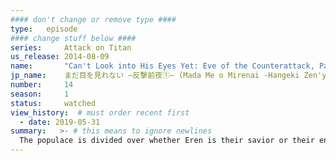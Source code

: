```yaml
---
#### don't change or remove type ####
type:   episode
#### change stuff below ####
series:     Attack on Titan
us_release: 2014-08-09 
name:       "Can't Look into His Eyes Yet: Eve of the Counterattack, Part 1"
jp_name:    まだ目を見れない ―反撃前夜①― (Mada Me o Mirenai -Hangeki Zen'ya (1)-)
number:     14
season:     1
status:     watched
view_history:  # must order recent first
  - date: 2019-05-31 
summary:   >- # this means to ignore newlines
  The populace is divided over whether Eren is their savior or their end. Eren is brought to a military tribunal to be judged by Commander-in-Chief Dhalis Zachary, who will decide whether Eren should be given to the Military Police Regiment or the Scout Regiment, both of whom have their own reasons for wanting him. The Military Police Regiment wants Eren killed as he is seen by them as a menace, while the Scout Regiment wants to use him to retake Wall Maria. Becoming furious upon hearing from a merchant that Mikasa is accused of being a Titan as well, Eren calls out the Military Police Regiment and their supporters for their cowardice. Levi brutally beats down Eren in retaliation, but Eren does not transform into a Titan. Levi uses this to show to the court that the Scout Regiment can control Eren, and proposes that Eren is to be made part of his squad. In the end, Zachary gives Eren to the Scout Regiment, where Erwin and Hange Zoë welcome him. As Eren is getting treatment for his wounds, they discover that he grew back a tooth knocked out after being beaten down by Levi.
---
```


